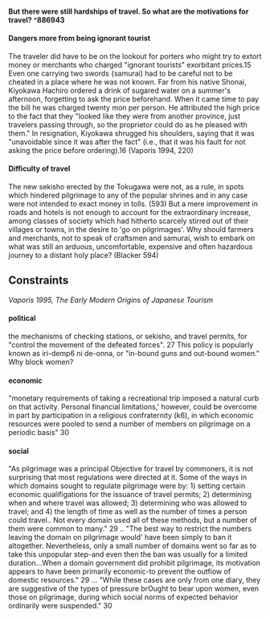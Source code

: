 #### But there were still hardships of travel. So what are the motivations for travel? ^886943

#### Dangers more from being ignorant tourist
The traveler did have to be on the lookout for porters who might try to extort money or merchants who charged "ignorant tourists" exorbitant prices.15 Even one carrying two swords {samurai) had to be careful not to be cheated in a place where he was not known. Far from his native Shonai, Kiyokawa Hachiro ordered a drink of sugared water on a summer's afternoon, forgetting to ask the price beforehand. When it came time to pay the bill he was charged twenty mon per person. He attributed the high price to the fact that they "looked like they were from another province, just travelers passing through, so the proprietor could do as he pleased with them." In resignation, Kiyokawa shrugged his shoulders, saying that it was "unavoidable since it was after the fact" (i.e., that it was his fault for not asking the price before ordering).16 (Vaporis 1994, 220)


#### Difficulty of travel
The new sekisho erected by the Tokugawa were not, as a rule, in spots which hindered pilgrimage to any of the popular shrines and in any case were not intended to exact money in tolls. (593)
But a mere improvement in roads and hotels is not enough to account for the extraordinary increase, among classes of society which had hitherto scarcely stirred out of their villages or towns, in the desire to 'go on pilgrimages'. Why should farmers and merchants, not to speak of craftsmen and samurai, wish to embark on what was still an arduous, uncomfortable, expensive and often hazardous journey to a distant holy place? (Blacker 594)

## Constraints

*Vaporis 1995, The Early Modern Origins of Japanese Tourism*
#### political
the mechanisms of checking stations, or sekisho, and travel permits, for "control the movement of the defeated forces". 27
This policy is popularly known as iri-demp6 ni de-onna, or "in-bound guns and out-bound women." Why block women?

#### economic
"monetary requirements of taking a recreational trip imposed a natural curb on that activity. Personal financial limitations,' however, could be overcome in part by participation in a religious confraternity (k6), in which economic resources were pooled to send a number of members on pilgrimage on a periodic basis" 30

#### social
"As pilgrimage was a principal Objective for travel by commoners, it is not surprising that most regulations were directed at it. Some of the ways in which domains sought to regulate pilgrimage were by: 1) setting certain economic qualifigations for the issuance of travel permits; 2) determining when and where travel was allowed; 3) determining who was allowed to travel; and 4) the length of time as well as the number of times a person could travel.. Not every domain used all of these methods, but a number of them were common to many." 29
..
"The best way to restrict the numbers leaving the domain on pilgrimage would' have been simply to ban it altogether. Nevertheless, only a small number of domains went so far as to take this unpopular step-and even then the ban was usually for a limited duration…When a domain government did prohibit pilgrimage, its motivation appears to have been primarily economic-to prevent the outfiow of domestic resources." 29
...
"While these cases are only from one diary, they are suggestive of the types of pressure brOught to bear upon women, even those on pilgrimage, during which social norms of expected behavior ordinarily were suspended." 30